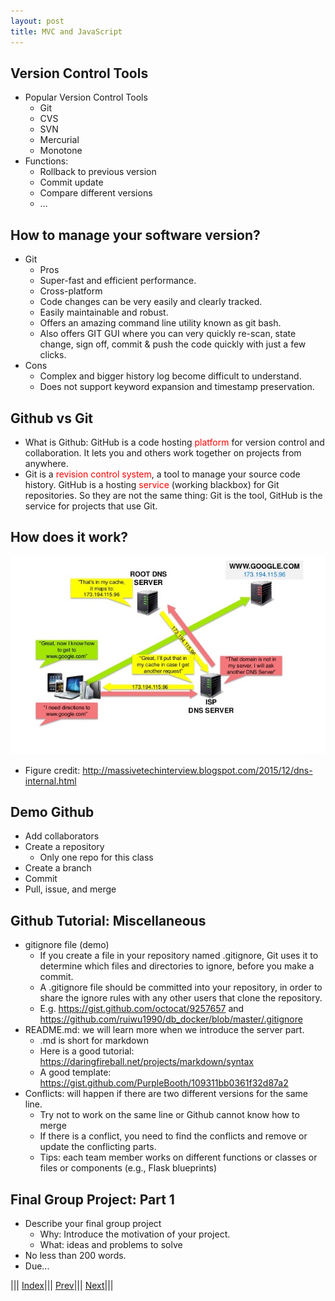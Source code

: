 ```yaml
---
layout: post
title: MVC and JavaScript
---
```


## Version Control Tools
* Popular Version Control Tools
  * Git
  * CVS
  * SVN
  * Mercurial
  * Monotone
* Functions:
  * Rollback to previous version
  * Commit update
  * Compare different versions
  * … 

## How to manage your software version?
* Git
  * Pros
  * Super-fast and efficient performance.
  * Cross-platform
  * Code changes can be very easily and clearly tracked.
  * Easily maintainable and robust.
  * Offers an amazing command line utility known as git bash.
  * Also offers GIT GUI where you can very quickly re-scan, state change, sign off, commit & push the code quickly with just a few clicks.
* Cons
  * Complex and bigger history log become difficult to understand.
  * Does not support keyword expansion and timestamp preservation.

## Github vs Git
* What is Github: GitHub is a code hosting <font color=red>platform</font> for version control and collaboration. It lets you and others work together on projects from anywhere.
* Git is a <font color=red>revision control system</font>, a tool to manage your source code history. GitHub is a hosting <font color=red>service</font> (working blackbox) for Git repositories. So they are not the same thing: Git is the tool, GitHub is the service for projects that use Git.


## How does it work?
![](hdiw.png)
* Figure credit: http://massivetechinterview.blogspot.com/2015/12/dns-internal.html

## Demo Github 
* Add collaborators
* Create a repository 
  * Only one repo for this class
* Create a branch
* Commit
* Pull, issue, and merge

## Github Tutorial: Miscellaneous 
* gitignore file (demo)
  * If you create a file in your repository named .gitignore, Git uses it to determine which files and directories to ignore, before you make a commit.
  * A .gitignore file should be committed into your repository, in order to share the ignore rules with any other users that clone the repository.
  * E.g. <https://gist.github.com/octocat/9257657> and <https://github.com/ruiwu1990/db_docker/blob/master/.gitignore>
* README.md: we will learn more when we introduce the server part.
  * .md is short for markdown
  * Here is a good tutorial: <https://daringfireball.net/projects/markdown/syntax>
  * A good template: <https://gist.github.com/PurpleBooth/109311bb0361f32d87a2>
* Conflicts: will happen if there are two different versions for the same line.
  * Try not to work on the same line or Github cannot know how to merge
  * If there is a conflict, you need to find the conflicts and remove or update the conflicting parts.
  * Tips: each team member works on different functions or classes or files or components (e.g., Flask blueprints)

## Final Group Project: Part 1
* Describe your final group project
  * Why: Introduce the motivation of your project.
  * What: ideas and problems to solve
* No less than 200 words.
* Due...



||| [Index](../../)||| [Prev](../file6/)||| [Next](../file8/)|||





















